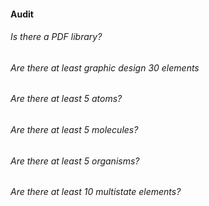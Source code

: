 #### Audit

###### Is there a PDF library?
###### Are there at least graphic design 30 elements
###### Are there at least 5 atoms?
###### Are there at least 5 molecules?
###### Are there at least 5 organisms?
###### Are there at least 10 multistate elements?